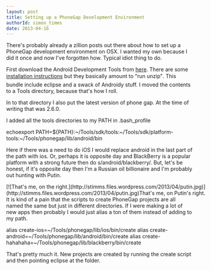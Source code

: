 ```yaml
---
layout: post
title: Setting up a PhoneGap Development Environment
authorId: simon_timms
date: 2013-04-16
---
```


There's probably already a zillion posts out there about how to set up a PhoneGap development environment on OSX. I wanted my own because I did it once and now I've forgotten how. Typical idiot thing to do.

First download the Android Development Tools from [here](http://developer.android.com/sdk/index.html#download). There are some [installation instructions](http://developer.android.com/sdk/installing/bundle.html) but they basically amount to "run unzip". This bundle include eclipse and a swack of Androidy stuff. I moved the contents to a Tools directory, because that's how I roll.

In to that directory I also put the latest version of phone gap. At the time of writing that was 2.6.0.

I added all the tools directories to my PATH in .bash_profile

echoexport PATH=${PATH}:~/Tools/sdk/tools:~/Tools/sdk/platform-tools:~/Tools/phonegap/lib/android/bin

Here if there was a need to do iOS I would replace android in the last part of the path with ios. Or, perhaps it is opposite day and BlackBerry is a popular platform with a strong future then do s/android/blackberry/. But, let's be honest, if it's opposite day then I'm a Russian oil billionaire and I'm probably out hunting with Putin.

<div class="wp-caption aligncenter" id="attachment_2598" style="width: 630px">[![That's me, on the right.](http://stimms.files.wordpress.com/2013/04/putin.jpg)](http://stimms.files.wordpress.com/2013/04/putin.jpg)That's me, on Putin's right.

</div>It is kind of a pain that the scripts to create PhoneGap projects are all named the same but just in different directories. If I were making a lot of new apps then probably I would just alias a ton of them instead of adding to my path.

alias create-ios=~/Tools/phonegap/lib/ios/bin/create alias create-android=~/Tools/phonegap/lib/android/bin/create alias create-hahahaha=~/Tools/phonegap/lib/blackberry/bin/create

That's pretty much it. New projects are created by running the create script and then pointing eclipse at the folder.




